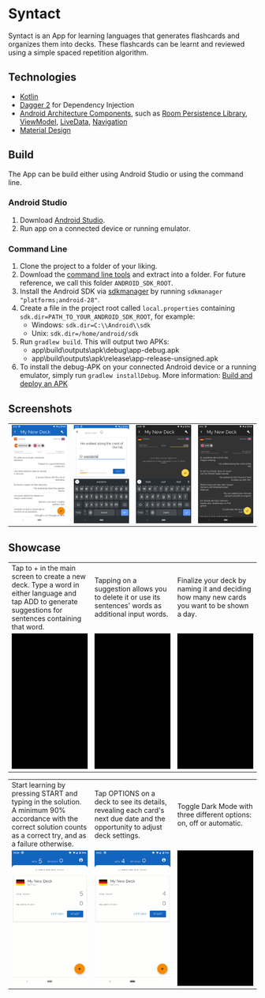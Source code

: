 # Syntact

Syntact is an App for learning languages that generates flashcards and organizes them into decks. These flashcards can be learnt and reviewed using a simple spaced repetition algorithm.

## Technologies

* [Kotlin](https://kotlinlang.org/)
* [Dagger 2](https://dagger.dev/) for Dependency Injection
* [Android Architecture Components](https://developer.android.com/topic/libraries/architecture), such as [Room Persistence Library](https://developer.android.com/topic/libraries/architecture/room), [ViewModel](https://developer.android.com/topic/libraries/architecture/viewmodel), [LiveData](https://developer.android.com/topic/libraries/architecture/livedata), [Navigation](https://developer.android.com/guide/navigation)
* [Material Design](https://material.io/)

## Build

The App can be build either using Android Studio or using the command line.

### Android Studio

1. Download [Android Studio](https://developer.android.com/studio).
2. Run app on a connected device or running emulator.

### Command Line

1. Clone the project to a folder of your liking.
2. Download the [command line tools](https://developer.android.com/studio#cmdline-tools) and extract into a folder. For future reference, we call this folder `ANDROID_SDK_ROOT`.
2. Install the Android SDK via [sdkmanager](https://developer.android.com/studio/command-line/sdkmanager) by running `sdkmanager "platforms;android-28"`.
3. Create a file in the project root called `local.properties` containing `sdk.dir=PATH_TO_YOUR_ANDROID_SDK_ROOT`, for example:
   * Windows: `sdk.dir=C:\\Android\\sdk`
   * Unix: `sdk.dir=/home/android/sdk`
4. Run `gradlew build`. This will output two APKs:
   * app\build\outputs\apk\debug\app-debug.apk
   * app\build\outputs\apk\release\app-release-unsigned.apk
5. To install the debug-APK on your connected Android device or a running emulator, simply run `gradlew installDebug`. More information: [Build and deploy an APK](https://developer.android.com/studio/build/building-cmdline#build_apk)

## Screenshots

<table><tr>
   <td width="25%"><img src="screenshots/device-2020-05-10-101318.png"/></td>
   <td width="25%"><img src="screenshots/device-2020-05-10-101556.png"/></td>
   <td width="25%"><img src="screenshots/device-2020-05-10-100849.png"/></td>
   <td width="25%"><img src="screenshots/device-2020-05-10-101029.png"/></td>
</tr>
  </table>

## Showcase

<table>

<tr>
    <td width="33%">Tap to + in the main screen to create a new deck. Type a word in either language and tap ADD to generate suggestions for sentences containing that word.</td>
    <td width="33%">Tapping on a suggestion allows you to delete it or use its sentences' words as additional input words.</td>
  <td width="33%">Finalize your deck by naming it and deciding how many new cards you want to be shown a day.</td>
</tr>
<tr>
   <td width="33%"><img src="img/01_create_deck.gif"/></td>
   <td width="33%"><img src="img/03_create_deck.gif"/></td>
   <td width="33%"><img src="img/02_create_deck.gif"/></td>
</tr>
</table>

<table>

<tr>
    <td width="33%">Start learning by pressing START and typing in the solution. A minimum 90% accordance with the correct solution counts as a correct try, and as a failure otherwise.</td>
    <td width="33%">Tap OPTIONS on a deck to see its details, revealing each card's next due date and the opportunity to adjust deck settings.</td>
  <td width="33%">Toggle Dark Mode with three different options: on, off or automatic.</td>
</tr>
<tr>
   <td width="33%"><img src="img/04_play.gif"/></td>
   <td width="33%"><img src="img/05_deck_details.gif"/></td>
   <td width="33%"><img src="img/06_night_mode.gif"/></td>
</tr>
</table>

